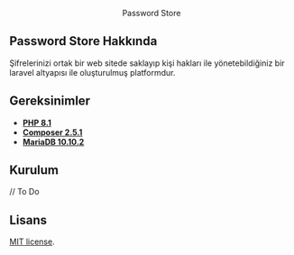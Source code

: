 <p align="center">Password Store</p>



## Password Store Hakkında

Şifrelerinizi ortak bir web sitede saklayıp kişi hakları ile yönetebildiğiniz bir laravel altyapısı ile oluşturulmuş platformdur.

## Gereksinimler

- **[PHP 8.1](https://windows.php.net/download#php-8.1)**
- **[Composer 2.5.1](https://getcomposer.org/download/)**
- **[MariaDB 10.10.2](https://mariadb.org/download/?t=mariadb&p=mariadb&r=10.10.2&os=windows&cpu=x86_64&pkg=msi&m=nzbilisim)**

## Kurulum

// To Do

## Lisans

[MIT license](https://opensource.org/licenses/MIT).
